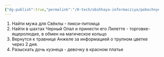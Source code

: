 ```yaml
---
{"dg-publish":true,"permalink":"/0-tech/obshhaya-informacziya/pobochnye-zadaniya/"}
---
```



1. Найти мужа для Свёклы - пикси-питомца
2. Найти в шахтах Черный Опал и принести его Лилетте - торговке-ящеролюдке, в обмен на магическое кольцо
3. Вернутся к травнице Анжеле за информацией о трупном цветке через 2 дня. 
4. Разыскать дочь кузнеца - девочку в красном платье